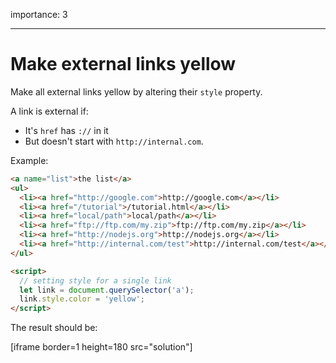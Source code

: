 importance: 3

---

# Make external links yellow

Make all external links yellow by altering their `style` property.

A link is external if:
- It's `href` has `://` in it
- But doesn't start with `http://internal.com`.

Example:

```html run
<a name="list">the list</a>
<ul>
  <li><a href="http://google.com">http://google.com</a></li>
  <li><a href="/tutorial">/tutorial.html</a></li>
  <li><a href="local/path">local/path</a></li>
  <li><a href="ftp://ftp.com/my.zip">ftp://ftp.com/my.zip</a></li>
  <li><a href="http://nodejs.org">http://nodejs.org</a></li>
  <li><a href="http://internal.com/test">http://internal.com/test</a></li>
</ul>

<script>
  // setting style for a single link
  let link = document.querySelector('a');
  link.style.color = 'yellow';
</script>
```

The result should be:

[iframe border=1 height=180 src="solution"]
